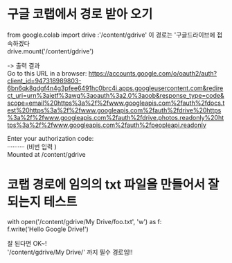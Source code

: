 # 구글 코랩에서 경로 받아 오기
from google.colab import drive  :'/content/gdrive' 이 경로는 '구글드라이브에 접속하겠다  
drive.mount('/content/gdrive')

-> 출력 결과  
Go to this URL in a browser: https://accounts.google.com/o/oauth2/auth?client_id=947318989803-6bn6qk8qdgf4n4g3pfee6491hc0brc4i.apps.googleusercontent.com&redirect_uri=urn%3aietf%3awg%3aoauth%3a2.0%3aoob&response_type=code&scope=email%20https%3a%2f%2fwww.googleapis.com%2fauth%2fdocs.test%20https%3a%2f%2fwww.googleapis.com%2fauth%2fdrive%20https%3a%2f%2fwww.googleapis.com%2fauth%2fdrive.photos.readonly%20https%3a%2f%2fwww.googleapis.com%2fauth%2fpeopleapi.readonly  

Enter your authorization code:  
··········  (비번 입력 )  
Mounted at /content/gdrive  

# 코랩 경로에 임의의 txt 파일을 만들어서 잘 되는지 테스트
with open('/content/gdrive/My Drive/foo.txt', 'w') as f:  
  f.write('Hello Google Drive!')  
  
잘 된다면 OK~!  
'/content/gdrive/My Drive/' 까지 필수 경로임!!  
